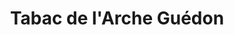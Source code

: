 ---
title: "Tabac de l'Arche Guédon"
url: /torcy/tabac-de-larche-guedon/
shop: marchand de journaux
---